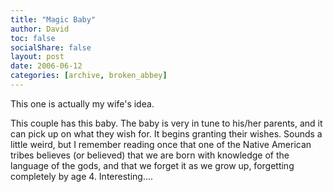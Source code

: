 ```yaml
---
title: "Magic Baby"
author: David
toc: false
socialShare: false
layout: post
date: 2006-06-12
categories: [archive, broken_abbey]
---
```


This one is actually my wife's idea.

This couple has this baby. The baby is very in tune to his/her parents, and it
can pick up on what they wish for. It begins granting their wishes. Sounds a
little weird, but I remember reading once that one of the Native American tribes
believes (or believed) that we are born with knowledge of the language of the
gods, and that we forget it as we grow up, forgetting completely by age 4.
Interesting....
